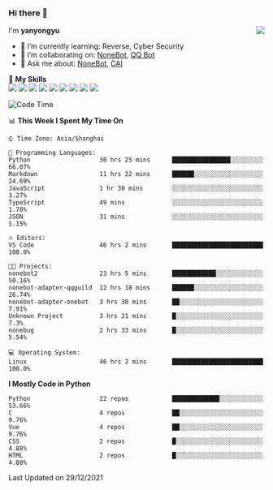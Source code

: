 ### Hi there 👋

<a href="#">
  <img align="right" src="https://github-readme-stats.vercel.app/api?username=yanyongyu&count_private=true&show_icons=true&bg_color=15,f2f7fd,E0EAFC" />
</a>

I'm **yanyongyu**

- 🌱 I’m currently learning: Reverse, Cyber Security
- 👯 I’m collaborating on: [NoneBot](https://github.com/nonebot), [QQ Bot](https://github.com/Mrs4s/go-cqhttp)
- 💬 Ask me about: [NoneBot](https://github.com/nonebot), [CAI](https://github.com/cscs181/CAI)

🌟 **My Skills**  
![](https://img.shields.io/badge/-Python-3e74a2?style=flat-square&logo=Python&logoColor=fff)
![](https://img.shields.io/badge/-Node.js-339933?style=flat-square&logo=Node.js&logoColor=fff)
![](https://img.shields.io/badge/-Vue-4fc08d?style=flat-square&logo=Vue.js&logoColor=fff)
![](https://img.shields.io/badge/-React-2d98ce?style=flat-square&logo=React&logoColor=fff)
![](https://img.shields.io/badge/-Docker-2496ED?style=flat-square&logo=Docker&logoColor=fff)
![](https://img.shields.io/badge/-Linux-000000?style=flat-square&logo=Linux&logoColor=fff)
![](https://img.shields.io/badge/-MySQL-4479A1?style=flat-square&logo=MySQL&logoColor=fff)
![](https://img.shields.io/badge/-Redis-DC382D?style=flat-square&logo=Redis&logoColor=fff)
![](https://img.shields.io/badge/-MongoDB-47A248?style=flat-square&logo=MongoDB&logoColor=fff)

<!--START_SECTION:waka-->
![Code Time](http://img.shields.io/badge/Code%20Time-1%2C963%20hrs%2059%20mins-blue)

📊 **This Week I Spent My Time On** 

```text
⌚︎ Time Zone: Asia/Shanghai

💬 Programming Languages: 
Python                   30 hrs 25 mins      ████████████████░░░░░░░░░   66.07% 
Markdown                 11 hrs 22 mins      ██████░░░░░░░░░░░░░░░░░░░   24.69% 
JavaScript               1 hr 30 mins        ░░░░░░░░░░░░░░░░░░░░░░░░░   3.27% 
TypeScript               49 mins             ░░░░░░░░░░░░░░░░░░░░░░░░░   1.78% 
JSON                     31 mins             ░░░░░░░░░░░░░░░░░░░░░░░░░   1.15%

🔥 Editors: 
VS Code                  46 hrs 2 mins       █████████████████████████   100.0%

🐱‍💻 Projects: 
nonebot2                 23 hrs 5 mins       ████████████░░░░░░░░░░░░░   50.16% 
nonebot-adapter-qqguild  12 hrs 18 mins      ██████░░░░░░░░░░░░░░░░░░░   26.74% 
nonebot-adapter-onebot   3 hrs 38 mins       ██░░░░░░░░░░░░░░░░░░░░░░░   7.91% 
Unknown Project          3 hrs 21 mins       █░░░░░░░░░░░░░░░░░░░░░░░░   7.3% 
nonebug                  2 hrs 33 mins       █░░░░░░░░░░░░░░░░░░░░░░░░   5.54%

💻 Operating System: 
Linux                    46 hrs 2 mins       █████████████████████████   100.0%

```

**I Mostly Code in Python** 

```text
Python                   22 repos            █████████████░░░░░░░░░░░░   53.66% 
C                        4 repos             ██░░░░░░░░░░░░░░░░░░░░░░░   9.76% 
Vue                      4 repos             ██░░░░░░░░░░░░░░░░░░░░░░░   9.76% 
CSS                      2 repos             █░░░░░░░░░░░░░░░░░░░░░░░░   4.88% 
HTML                     2 repos             █░░░░░░░░░░░░░░░░░░░░░░░░   4.88%

```



 Last Updated on 29/12/2021
<!--END_SECTION:waka-->
